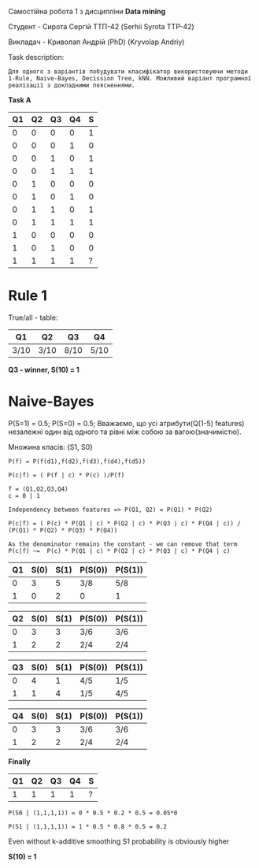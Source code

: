 Самостійна робота 1 з дисципліни **Data mining**

Студент - Сирота Сергій ТТП-42 (Serhii Syrota TTP-42)

Викладач - Криволап Андрій (PhD) (Kryvolap Andriy)

Task description:

```
Для одного з варіантів побудувати класифікатор використовуючи методи 1-Rule, Naive-Bayes, Decission Tree, kNN. Можливий варіант програмної реалізації з докладними поясненнями.
```

**Task A**

Q1 | Q2 | Q3 | Q4 | S
-- | -- | -- | -- | -
0  | 0  | 0  | 0  | 1 |
0  | 0  | 0  | 1  | 0 |
0  | 0  | 1  | 0  | 1 |
0  | 0  | 1  | 1  | 1 |
0  | 1  | 0  | 0  | 0 |
0  | 1  | 0  | 1  | 0 |
0  | 1  | 1  | 0  | 1 |
0  | 1  | 1  | 1  | 1 |
1  | 0  | 0  | 0  | 0 |
1  | 0  | 1  | 0  | 0 |
1  | 1  | 1  | 1  | ? |

# Rule 1

True/all - table:

Q1   | Q2   | Q3   | Q4
---- | ---- | ---- | ----
3/10 | 3/10 | 8/10 | 5/10

**Q3 - winner, S(10) = 1**

# Naive-Bayes

P(S=1) = 0.5; P(S=0) = 0.5; Вважаємо, що усі атрибути(Q(1-5) features) незалежні один від одного та рівні між собою за вагою(значимістю).

Множина класів: {S1, S0}

```
P(f) = P(f(d1),f(d2),f(d3),f(d4),f(d5))

P(c|f) = ( P(f | c) * P(c) )/P(f)

f = (Q1,Q2,Q3,Q4)
c = 0 | 1

Independency between features => P(Q1, Q2) = P(Q1) * P(Q2)

P(c|f) = ( P(c) * P(Q1 | c) * P(Q2 | c) * P(Q3 | c) * P(Q4 | c)) / (P(Q1) * P(Q2) * P(Q3) * P(Q4))

As the denominator remains the constant - we can remove that term
P(c|f) ~=  P(c) * P(Q1 | c) * P(Q2 | c) * P(Q3 | c) * P(Q4 | c)
```

Q1 | S(0) | S(1) | P(S(0)) | P(S(1))
-- | ---- | ---- | ------- | -------
0  | 3    | 5    | 3/8     | 5/8
1  | 0    | 2    | 0       | 1

Q2 | S(0) | S(1) | P(S(0)) | P(S(1))
-- | ---- | ---- | ------- | -------
0  | 3    | 3    | 3/6     | 3/6
1  | 2    | 2    | 2/4     | 2/4

Q3 | S(0) | S(1) | P(S(0)) | P(S(1))
-- | ---- | ---- | ------- | -------
0  | 4    | 1    | 4/5     | 1/5
1  | 1    | 4    | 1/5     | 4/5

Q4 | S(0) | S(1) | P(S(0)) | P(S(1))
-- | ---- | ---- | ------- | -------
0  | 3    | 3    | 3/6     | 3/6
1  | 2    | 2    | 2/4     | 2/4

**Finally**

Q1 | Q2 | Q3 | Q4 | S
-- | -- | -- | -- | -
1  | 1  | 1  | 1  | ?

```
P(S0 | (1,1,1,1)) = 0 * 0.5 * 0.2 * 0.5 = 0.05*0

P(S1 | (1,1,1,1)) = 1 * 0.5 * 0.8 * 0.5 = 0.2
```

Even without k-additive smoothing S1 probability is obviously higher

**S(10) = 1**
